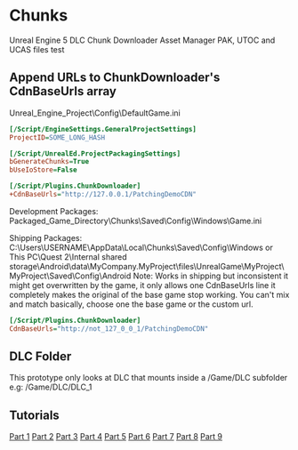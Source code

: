 # Chunks
Unreal Engine 5 DLC Chunk Downloader Asset Manager PAK, UTOC and UCAS files test

## Append URLs to ChunkDownloader's CdnBaseUrls array

Unreal_Engine_Project\Config\DefaultGame.ini

```ini
[/Script/EngineSettings.GeneralProjectSettings]
ProjectID=SOME_LONG_HASH

[/Script/UnrealEd.ProjectPackagingSettings]
bGenerateChunks=True
bUseIoStore=False

[/Script/Plugins.ChunkDownloader]
+CdnBaseUrls="http://127.0.0.1/PatchingDemoCDN"
```

Development Packages:
Packaged_Game_Directory\Chunks\Saved\Config\Windows\Game.ini

Shipping Packages: C:\Users\USERNAME\AppData\Local\Chunks\Saved\Config\Windows or This PC\Quest 2\Internal shared storage\Android\data\MyCompany.MyProject\files\UnrealGame\MyProject\MyProject\Saved\Config\Android
Note: Works in shipping but inconsistent it might get overwritten by the game, it only allows one CdnBaseUrls line it completely makes the original of the base game stop working. You can't mix and match basically, choose one the base game or the custom url. 

```ini
[/Script/Plugins.ChunkDownloader]
CdnBaseUrls="http://not_127_0_0_1/PatchingDemoCDN"


```

## DLC Folder

This prototype only looks at DLC that mounts inside a /Game/DLC subfolder e.g: /Game/DLC/DLC_1

## Tutorials
[Part 1](https://www.youtube.com/watch?v=Lb3QNm7b6nQ&list=PLlwqvWO3ju6OV5zY7IArOqbja56ghdkNS&index=1&pp=iAQB)
[Part 2](https://www.youtube.com/watch?v=rjlCaVYkEf8&list=PLlwqvWO3ju6OV5zY7IArOqbja56ghdkNS&index=2&pp=iAQB)
[Part 3](https://www.youtube.com/watch?v=zeosPs_vRFs&list=PLlwqvWO3ju6OV5zY7IArOqbja56ghdkNS&index=3&pp=iAQB)
[Part 4](https://www.youtube.com/watch?v=h7UwQhyQ2xQ&list=PLlwqvWO3ju6OV5zY7IArOqbja56ghdkNS&index=4&pp=iAQB)
[Part 5](https://www.youtube.com/watch?v=SDretDE6cvc&list=PLlwqvWO3ju6OV5zY7IArOqbja56ghdkNS&index=5&pp=iAQB)
[Part 6](https://www.youtube.com/watch?v=57Tou4-BlaU&list=PLlwqvWO3ju6OV5zY7IArOqbja56ghdkNS&index=6&pp=iAQB)
[Part 7](https://www.youtube.com/watch?v=zyT-GtomK2s&list=PLlwqvWO3ju6OV5zY7IArOqbja56ghdkNS&index=7&pp=iAQB)
[Part 8](https://www.youtube.com/watch?v=cjxux8O9540&list=PLlwqvWO3ju6OV5zY7IArOqbja56ghdkNS&index=8&pp=iAQB)
[Part 9](https://www.youtube.com/watch?v=uMEa2eNJlG8&list=PLlwqvWO3ju6OV5zY7IArOqbja56ghdkNS&index=9&pp=iAQB)
